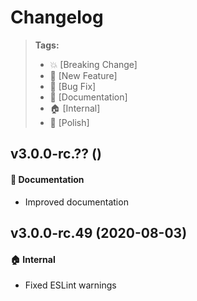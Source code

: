 Changelog
=========

> **Tags:**
> - :boom:       [Breaking Change]
> - :rocket:     [New Feature]
> - :bug:        [Bug Fix]
> - :memo:       [Documentation]
> - :house:      [Internal]
> - :nail_care:  [Polish]

## v3.0.0-rc.?? ()

#### :memo: Documentation

* Improved documentation

## v3.0.0-rc.49 (2020-08-03)

#### :house: Internal

* Fixed ESLint warnings
